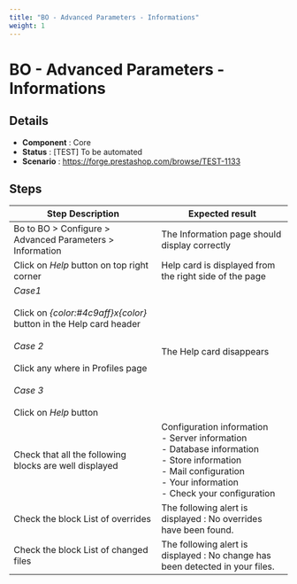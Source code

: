 ```yaml
---
title: "BO - Advanced Parameters - Informations"
weight: 1
---
```


# BO - Advanced Parameters - Informations
## Details
* **Component** : Core
* **Status** : [TEST] To be automated
* **Scenario** : https://forge.prestashop.com/browse/TEST-1133

## Steps
| Step Description | Expected result |
| ----- | ----- |
| Bo to  BO > Configure > Advanced Parameters > Information | The Information page should display correctly |
| Click on *Help* button on top right corner | Help card is displayed from the right side of the page |
| *Case1*<br><br>Click on *{color:#4c9aff}x{color}* button in the Help card header<br><br>*Case 2*<br><br>Click any where in Profiles page<br><br>*Case 3* <br><br>Click on *Help* button | The Help card disappears |
| Check that all the following blocks are well displayed | Configuration information<br>- Server information<br>- Database information<br>- Store information<br>- Mail configuration<br>- Your information<br>- Check your configuration |
| Check the block List of overrides | The following alert is displayed : No overrides have been found. |
| Check the block List of changed files | The following alert is displayed : No change has been detected in your files. |
